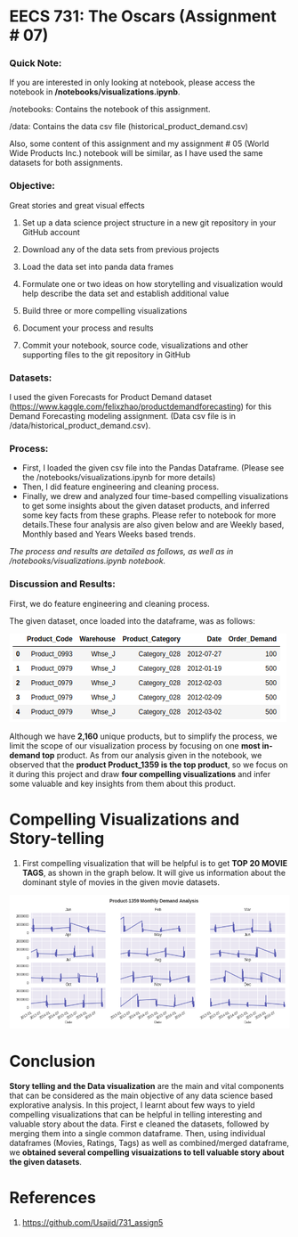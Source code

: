 # EECS 731: The Oscars (Assignment # 07)


### Quick Note:
If you are interested in only looking at notebook, please access the notebook in **/notebooks/visualizations.ipynb**.

/notebooks: Contains the notebook of this assignment.

/data: Contains the data csv file (historical_product_demand.csv)

Also, some content of this assignment and my assignment # 05 (World Wide Products Inc.) notebook will be similar, as I have used the same datasets for both assignments.

### Objective:

Great stories and great visual effects

1. Set up a data science project structure in a new git repository in your GitHub account

2. Download any of the data sets from previous projects

3. Load the data set into panda data frames

4. Formulate one or two ideas on how storytelling and visualization would help describe the data set and establish additional value

5. Build three or more compelling visualizations

6. Document your process and results

7. Commit your notebook, source code, visualizations and other supporting files to the git repository in GitHub


### Datasets:

I used the given Forecasts for Product Demand dataset (https://www.kaggle.com/felixzhao/productdemandforecasting) for this Demand Forecasting modeling assignment. (Data csv file is in /data/historical_product_demand.csv).

### Process:

<ul>
<li>First, I loaded the given csv file into the Pandas Dataframe. (Please see the /notebooks/visualizations.ipynb for more details)</li>
<li>Then, I did feature engineering and cleaning process.</li>
 <li> Finally, we drew and analyzed four time-based compelling visualizations to get some insights about the given dataset products, and inferred some key facts from these graphs. Please refer to notebook for more details.These four analysis are also given below and are Weekly based, Monthly based and Years Weeks based trends.</li>
 </ul>

*The process and results are detailed as follows, as well as in /notebooks/visualizations.ipynb notebook.*

### Discussion and Results:

First, we do feature engineering and cleaning process.

The given dataset, once loaded into the dataframe, was as follows:

![](figs/fig0u.png)

Although we have **2,160** unique products, but to simplify the process, we limit the scope of our visualization process by focusing on one **most in-demand top** product. As from our analysis given in the notebook, we observed that the **product Product_1359 is the top product**, so we focus on it during this project and draw **four compelling visualizations** and infer some valuable and key insights from them about this product. 


# Compelling Visualizations and Story-telling

1) First compelling visualization that will be helpful is to get **TOP 20 MOVIE TAGS**, as shown in the graph below. It will give us information about the dominant style of movies in the given movie datasets.


![](figs/fig4u.png)



# Conclusion

**Story telling and the Data visualization** are the main and vital components that can be considered as the main objective of any data science based explorative analysis. In this project, I learnt about few ways to yield compelling visualizations that can be helpful in telling interesting and valuable story about the data. First e cleaned the datasets, followed by merging them into a single common dataframe. Then, using individual dataframes (Movies, Ratings, Tags) as well as combined/merged dataframe, we **obtained several compelling visuaizations to tell valuable story about the given datasets**.


# References

1) https://github.com/Usajid/731_assign5
